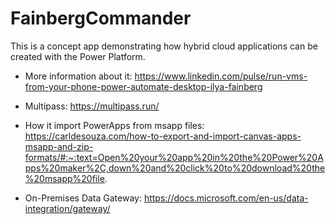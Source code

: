 # FainbergCommander
This is a concept app demonstrating how hybrid cloud applications can be created with the Power Platform.

* More information about it: https://www.linkedin.com/pulse/run-vms-from-your-phone-power-automate-desktop-ilya-fainberg

* Multipass: https://multipass.run/

* How it import PowerApps from msapp files: https://carldesouza.com/how-to-export-and-import-canvas-apps-msapp-and-zip-formats/#:~:text=Open%20your%20app%20in%20the%20Power%20Apps%20maker%2C,down%20and%20click%20to%20download%20the%20msapp%20file.

* On-Premises Data Gateway: https://docs.microsoft.com/en-us/data-integration/gateway/

